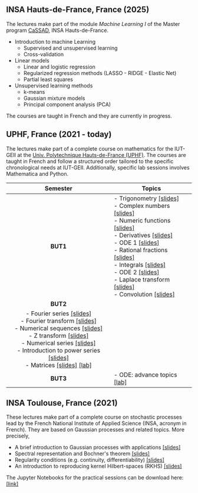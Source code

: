 ## INSA Hauts-de-France, France (2025)

The lectures make part of the module *Machine Learning I* of the Master program [CaSSAD](https://formations.uphf.fr/fr/formations/master-master/master-mathematiques-et-applications-L07UV26X/calcul-scientifique-statistique-analyse-des-donnees-cassad-LNKF6L2K.html), INSA Hauts-de-France.
- Introduction to machine Learning
  * Supervised and unsupervised learning
  * Cross-validation
- Linear models
  * Linear and logistic regression
  * Regularized regression methods (LASSO - RIDGE - Elastic Net)
  * Partial least squares
- Unsupervised learning methods
  * k-means
  * Gaussian mixture models
  * Principal component analysis (PCA)

The courses are taught in French and they are currently in progress.

## UPHF, France (2021 - today)

The lectures make part of a complete course on mathematics for the IUT-GEII at the [Univ. Polytechnique Hauts-de-France (UPHF)](https://www.uphf.fr/en). The courses are taught in French and follow a structured order tailored to the specific chronological needs at IUT-GEII. Additionally, specific lab sessions involves Mathematica and Python. 


| Semester | Topics |
|:--------:|--------|
| **BUT1** | - Trigonometry [[slides]](https://github.com/anfelopera/anfelopera.github.io/raw/master/teaching/UPHF_Maths/BUT1/CM/S1_1_trigonometrie.pdf) <br/> - Complex numbers [[slides]](https://github.com/anfelopera/anfelopera.github.io/raw/master/teaching/UPHF_Maths/BUT1/CM/S1_2_complexes.pdf) <br/> - Numeric functions [[slides]](https://github.com/anfelopera/anfelopera.github.io/raw/master/teaching/UPHF_Maths/BUT1/CM/S1_3_fonctions.pdf) <br/> - Derivatives [[slides]](https://github.com/anfelopera/anfelopera.github.io/raw/master/teaching/UPHF_Maths/BUT1/CM/S1_4_derivee.pdf) <br/> - ODE 1 [[slides]](https://github.com/anfelopera/anfelopera.github.io/raw/master/teaching/UPHF_Maths/BUT1/CM/S1_5_ODE1.pdf) <br/> - Rational fractions [[slides]](https://github.com/anfelopera/anfelopera.github.io/raw/master/teaching/UPHF_Maths/BUT1/CM/S2_1_frac_rationnelles.pdf) <br/> - Integrals [[slides]](https://github.com/anfelopera/anfelopera.github.io/raw/master/teaching/UPHF_Maths/BUT1/CM/S2_2_integrals.pdf) <br/> - ODE 2 [[slides]](https://github.com/anfelopera/anfelopera.github.io/raw/master/teaching/UPHF_Maths/BUT1/CM/S2_3_ODE2.pdf) <br/> - Laplace transform [[slides]](https://github.com/anfelopera/anfelopera.github.io/raw/master/teaching/UPHF_Maths/BUT1/CM/S2_4_Laplace.pdf) <br/> - Convolution [[slides]](https://github.com/anfelopera/anfelopera.github.io/raw/master/teaching/UPHF_Maths/BUT1/CM/S2_4opt_convolution.pdf) |
| **BUT2** | 
- Fourier series [[slides]](https://github.com/anfelopera/anfelopera.github.io/raw/master/teaching/UPHF_Maths/BUT2/CM/S3_1_Fourier.pdf) <br/> - Fourier transform [[slides]](https://github.com/anfelopera/anfelopera.github.io/raw/master/teaching/UPHF_Maths/BUT2/CM/S3_2_transformee_Fourier.pdf) <br/> - Numerical sequences [[slides]](https://github.com/anfelopera/anfelopera.github.io/raw/master/teaching/UPHF_Maths/BUT2/CM/S3_2_suites.pdf) <br/> - Z transform [[slides]](https://github.com/anfelopera/anfelopera.github.io/raw/master/teaching/UPHF_Maths/BUT2/CM/S3_4_transformee_Z.pdf) <br/> - Numerical series [[slides]](https://github.com/anfelopera/anfelopera.github.io/raw/master/teaching/UPHF_Maths/BUT2/CM/S4_1_series_num.pdf) <br/> - Introduction to power series [[slides]](https://github.com/anfelopera/anfelopera.github.io/raw/master/teaching/UPHF_Maths/BUT2/CM/S4_1opt_series_entieres.pdf) <br/> - Matrices [[slides]](https://github.com/anfelopera/anfelopera.github.io/raw/master/teaching/UPHF_Maths/BUT2/CM/S4_2_matrices.pdf) [[lab]](https://github.com/anfelopera/anfelopera.github.io/raw/master/teaching/UPHF_Maths/BUT2/TP/lab_matrix_comp.ipynb)|
| **BUT3** | - ODE: advance topics [[lab]](https://github.com/anfelopera/anfelopera.github.io/raw/master/teaching/UPHF_Maths/BUT3/TP/oml5_TP_ODE_GColab.ipynb)| <br/> - Introduction to Statistics |

## INSA Toulouse, France (2021)

These lectures make part of a complete course on stochastic processes lead by the French National Institute of Applied Science (INSA, acronym in French).
They are based on Gaussian processes and related topics. More precisely,
- A brief introduction to Gaussian processes with applications [[slides]](https://github.com/anfelopera/anfelopera.github.io/raw/master/teaching/INSA_GPs/slidesINSA_intro_online.pdf)
- Spectral representation and Bochner's theorem [[slides]](https://github.com/anfelopera/anfelopera.github.io/raw/master/teaching/INSA_GPs/slidesINSA_spectral_online.pdf)
- Regularity conditions (e.g. continuity, differentiability) [[slides]](https://github.com/anfelopera/anfelopera.github.io/raw/master/teaching/INSA_GPs/slidesINSA_regularity_online.pdf)
- An introduction to reproducing kernel Hilbert-spaces (RKHS) [[slides]](https://github.com/anfelopera/anfelopera.github.io/raw/master/teaching/INSA_GPs/slidesINSA_RKHS_online.pdf)

The Jupyter Notebooks for the practical sessions can be download here:
[[link]](https://github.com/anfelopera/anfelopera.github.io/raw/master/teaching/INSA_GPs/labs)